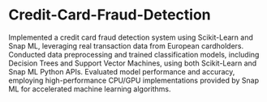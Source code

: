 # Credit-Card-Fraud-Detection
Implemented a credit card fraud detection system using Scikit-Learn and Snap ML, leveraging real transaction data from European cardholders.
Conducted data preprocessing and trained classification models, including Decision Trees and Support Vector Machines, using both Scikit-Learn and Snap ML Python APIs.
Evaluated model performance and accuracy, employing high-performance CPU/GPU implementations provided by Snap ML for accelerated machine learning algorithms.